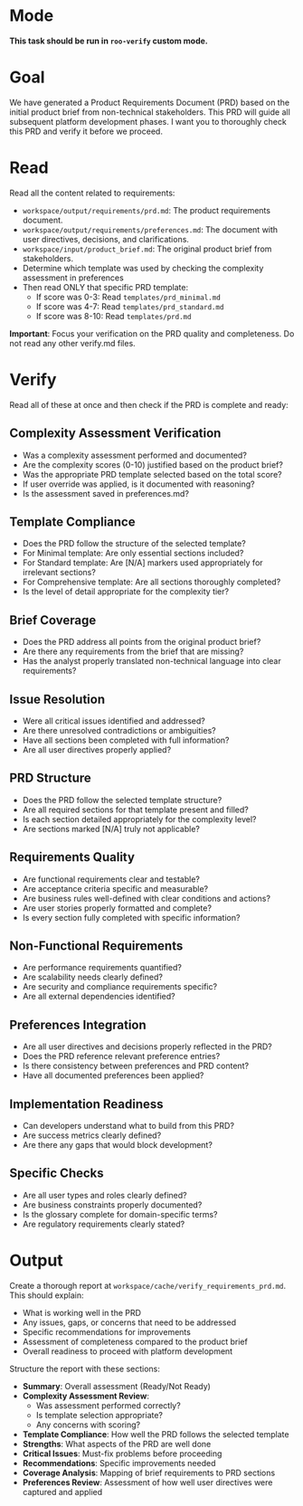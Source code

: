 # Mode

**This task should be run in `roo-verify` custom mode.**

# Goal

We have generated a Product Requirements Document (PRD) based on the initial product brief from non-technical stakeholders.
This PRD will guide all subsequent platform development phases.
I want you to thoroughly check this PRD and verify it before we proceed.

# Read

Read all the content related to requirements:
* `workspace/output/requirements/prd.md`: The product requirements document.
* `workspace/output/requirements/preferences.md`: The document with user directives, decisions, and clarifications.
* `workspace/input/product_brief.md`: The original product brief from stakeholders.
* Determine which template was used by checking the complexity assessment in preferences
* Then read ONLY that specific PRD template:
  - If score was 0-3: Read `templates/prd_minimal.md`
  - If score was 4-7: Read `templates/prd_standard.md`
  - If score was 8-10: Read `templates/prd.md`

**Important**: Focus your verification on the PRD quality and completeness. Do not read any other verify.md files.

# Verify

Read all of these at once and then check if the PRD is complete and ready:

## Complexity Assessment Verification
* Was a complexity assessment performed and documented?
* Are the complexity scores (0-10) justified based on the product brief?
* Was the appropriate PRD template selected based on the total score?
* If user override was applied, is it documented with reasoning?
* Is the assessment saved in preferences.md?

## Template Compliance
* Does the PRD follow the structure of the selected template?
* For Minimal template: Are only essential sections included?
* For Standard template: Are [N/A] markers used appropriately for irrelevant sections?
* For Comprehensive template: Are all sections thoroughly completed?
* Is the level of detail appropriate for the complexity tier?

## Brief Coverage
* Does the PRD address all points from the original product brief?
* Are there any requirements from the brief that are missing?
* Has the analyst properly translated non-technical language into clear requirements?

## Issue Resolution
* Were all critical issues identified and addressed?
* Are there unresolved contradictions or ambiguities?
* Have all sections been completed with full information?
* Are all user directives properly applied?

## PRD Structure
* Does the PRD follow the selected template structure?
* Are all required sections for that template present and filled?
* Is each section detailed appropriately for the complexity level?
* Are sections marked [N/A] truly not applicable?

## Requirements Quality
* Are functional requirements clear and testable?
* Are acceptance criteria specific and measurable?
* Are business rules well-defined with clear conditions and actions?
* Are user stories properly formatted and complete?
* Is every section fully completed with specific information?

## Non-Functional Requirements
* Are performance requirements quantified?
* Are scalability needs clearly defined?
* Are security and compliance requirements specific?
* Are all external dependencies identified?

## Preferences Integration
* Are all user directives and decisions properly reflected in the PRD?
* Does the PRD reference relevant preference entries?
* Is there consistency between preferences and PRD content?
* Have all documented preferences been applied?

## Implementation Readiness
* Can developers understand what to build from this PRD?
* Are success metrics clearly defined?
* Are there any gaps that would block development?

## Specific Checks
* Are all user types and roles clearly defined?
* Are business constraints properly documented?
* Is the glossary complete for domain-specific terms?
* Are regulatory requirements clearly stated?

# Output

Create a thorough report at `workspace/cache/verify_requirements_prd.md`. This should explain:
* What is working well in the PRD
* Any issues, gaps, or concerns that need to be addressed
* Specific recommendations for improvements
* Assessment of completeness compared to the product brief
* Overall readiness to proceed with platform development

Structure the report with these sections:
- **Summary**: Overall assessment (Ready/Not Ready)
- **Complexity Assessment Review**:
  - Was assessment performed correctly?
  - Is template selection appropriate?
  - Any concerns with scoring?
- **Template Compliance**: How well the PRD follows the selected template
- **Strengths**: What aspects of the PRD are well done
- **Critical Issues**: Must-fix problems before proceeding
- **Recommendations**: Specific improvements needed
- **Coverage Analysis**: Mapping of brief requirements to PRD sections
- **Preferences Review**: Assessment of how well user directives were captured and applied